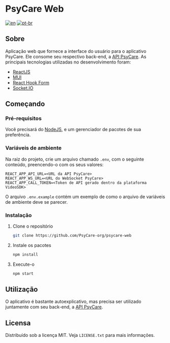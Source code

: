 # PsyCare Web
[![en](https://img.shields.io/badge/lang-en-red.svg)](https://github.com/PsyCare-org/psycare-web/blob/main/README.md)
[![pt-br](https://img.shields.io/badge/lang-pt--br-green.svg)](https://github.com/PsyCare-org/psycare-web/blob/main/README.pt-br.md)

## Sobre
Aplicação web que fornece a interface do usuário para o aplicativo PsyCare. Ele consome seu respectivo back-end, a [API PsyCare](https://github.com/PsyCare-org/psycare-api). As principais tecnologias utilizadas no desenvolvimento foram:
* [ReactJS](https://react.dev/)
* [MUI](https://mui.com/)
* [React Hook Form](https://react-hook-form.com/)
* [Socket.IO](https://socket.io/)

## Começando
### Pré-requisitos
Você precisará do [NodeJS](https://nodejs.org/en/download/), e um gerenciador de pacotes de sua preferência.

### Variáveis de ambiente
Na raiz do projeto, crie um arquivo chamado `.env`, com o seguinte conteúdo, preencendo-o com os seus valores:
```
REACT_APP_API_URL=<URL da API PsyCare>
REACT_APP_WS_URL=<URL do WebSocket PsyCare>
REACT_APP_CALL_TOKEN=<Token de API gerado dentro da plataforma VideoSDK>
```

O arquivo `.env.example` contém um exemplo de como o arquivo de variáveis de ambiente deve se parecer.

### Instalação
1. Clone o repositório
   ```sh
   git clone https://github.com/PsyCare-org/psycare-web
   ```
2. Instale os pacotes
   ```sh
   npm install
   ```
4. Execute-o
   ```sh
   npm start
   ```

## Utilização
O aplicativo é bastante autoexplicativo, mas precisa ser utilizado juntamente com seu back-end, a [API PsyCare](https://github.com/PsyCare-org/psycare-api).

## Licensa
Distribuído sob a licença MIT. Veja `LICENSE.txt` para mais informações.